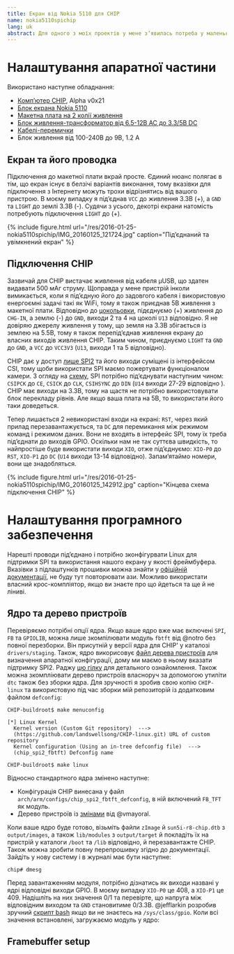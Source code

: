 ```yaml
---
title: Екран від Nokia 5110 для CHIP
name: nokia5110spichip
lang: uk
abstract: Для одного з моїх проектів у мене з’явилась потреба у маленькому недорогому екрану для CHIP, тому я намагаюсь під’єднати дисплей від Nokia 5110 через шину SPI як фреймбуфер, а потім висвітлити на ньому зображення та консольні програми під ncurses.
---
```


# Налаштування апаратної частини
Використано наступне обладнання:

- [Комп’ютер CHIP](http://getchip.com/ "NextThingCo, виробник CHIP"), Alpha v0x21
- [Блок екрана Nokia 5110](http://arduino-ua.com/prod407-Nokia5110_LCD_modyl "Магазин ARDUINO-UA")
- [Макетна плата на 2 колії живлення](http://arduino-ua.com/prod361-Maketnaya_plata_bolshaya "Магазин ARDUINO-UA")
- [Блок живлення-трансформатор від 6.5-12В AC до 3.3/5В DC](http://arduino-ua.com/prod287-Pitanie_dlya_maketnoi_plati_533V "Магазин ARDUINO-UA")
- [Кабелі-перемички](http://arduino-ua.com/prod522-Nabor_peremichek_dlya_Arduino_40_sht "Магазин ARDUINO-UA")
- Блок живлення від 100-240В до 9В, 1.2 А

## Екран та його проводка
Підключення до макетної плати вкрай просте. Єдиний нюанс полягає в тім, що екран існує в белзічі варіантів виконання,
тому вказівки для підключення з Інтернету можуть трохи відрізнятись від вашого пристрою. В моєму випадку я під’єднав
`VCC` до живлення 3.3В (+), а `GND` та `LIGHT` до землі 3.3В (-). Судячи з усього, декотрі екрани натомість потребують
підключення `LIGHT` до (+).

{% include figure.html url="/res/2016-01-25-nokia5110spichip/IMG_20160125_121724.jpg" caption="Під’єднаний та увімкнений екран" %}

## Підключення CHIP
Зазвичай для CHIP вистачає живлення від кабеля μUSB, що здатен видавати 500 мАг струму. Щоправда у мене пристрій
інколи вимикається, коли я під’єдную його до задовгого кабеля і використовую енергоємні задачі такі як WiFi, тому я
також приєднав 5В живлення з макетної плати. Відповідно до [цокольовки][chippinout], підєднуємо (+) живлення до `CHG-IN`,
а землю (-) до `GND`, виходи 2 та 4 на цоколі `U13` відповідно. Я не довіряю джерелу живлення у тому, що земля на 3.3В
збігається із землею на 5.5В, тому я також перепід’єднав живлення екрану до власних виходів живлення CHIP. Таким чином,
приєднуємо `LIGHT` та `GND` до `GND`, а `VCC` до `VCC3V3` (`U13`, виходи 1 та 5 відповідно).

CHIP дає у доступ [лише SPI2][spi2forum] та його виходи суміщені із інтерфейсом CSI, тому щоби використати SPI маємо
пожертувати функціоналом камери. З огляду на [схему][chipschema], SPI потрібно під’єднувати наступним чином: `CSIPCK`
до `CE`, `CSICK` до `CLK`, `CSIHSYNC` до `DIN` (`U14` виходи 27-29 відповідно ). CHIP має виходи на 3.3В, тому на щастя
не потрібно використовувати блок перекладу рівнів. Але якщо ваша плата на 5В, то використати його таки доведеться.

Тепер лишається 2 невикористані входи на екрані: `RST`, через який прилад перезавантажується, та `DC` для перемикання
між режимом команд і режимом даних. Вони не входять в інтерфейс SPI, тому їх треба під’єднати до виходів GPIO. Оскільки нам
не так суттєва швидкість, то найпростіше буде використати виходи `XIO`, отже під’єднуємо: `XIO-P0` до `RST`, `XIO-P1` до `DC`
(`U14` виходи 13-14 відповідно). Запам’ятаймо номери, вони ще знадобляться.

[chippinout]: https://github.com/NextThingCo/CHIP-Hardware/blob/master/ALPHA-CHIP%5Bv0_21%5D/ALPHA%20CHIP%20v0_21%20PINOUT.png
[chipschema]: https://github.com/NextThingCo/CHIP-Hardware/blob/master/ALPHA-CHIP%5Bv0_21%5D/CHIP_ALPHA_V_021.pdf
[spi2forum]: https://bbs.nextthing.co/t/spi-master-support/1118/5

{% include figure.html url="/res/2016-01-25-nokia5110spichip/IMG_20160125_142912.jpg" caption="Кінцева схема підключення CHIP" %}

# Налаштування програмного забезпечення
Нарешті проводи під’єднано і потрібно зконфігурвати Linux для підтримки SPI та використання нашого екрану у якості
фреймбуфера. Вказівки з підлаштунків прошивки можна знайти у [офіційній документації][chipsdk], не буду тут повторювати ази.
Можливо використати власний крос-компліятор, якщо ви знаєте про що йдеться та ще й не ліниві.

[chipsdk]: http://docs.getchip.com/#flash-chip-firmware

## Ядро та дерево пристроїв
Перевіряємо потрібні опції ядра. Якщо ваше ядро вже має включені `SPI`, `FB` та `GPIOLIB`, можна лише зкомпілювати модуль
`fbtft` від @notro без повної перезборки. Він присутній у версії ядра для CHIP' у каталозі `drivers/staging`. Також, ядро
викорисовує [файл дерева пристроїв][gpiomux] для визначення апаратної конфігурації, дому ми маємо в ньому вказати підтримку
SPI2. Раджу [цю гілку][dtsforum] для детального ознайомлення. Також можна зкомпліювати дерево пристроїв власноруч
за допомогою утиліти `dtc` також без зборки ядра. Для зручності я зробив свою копію `CHIP-linux` та використовую під час
зборки мій репозиторій із додатковим файлом `defconfig`:

```
CHIP-buildroot$ make menuconfig
```

```
[*] Linux Kernel                              
  Kernel version (Custom Git repository)  --->   
  (https://github.com/landswellsong/CHIP-linux.git) URL of custom repository
  Kernel configuration (Using an in-tree defconfig file)  --->
  (chip_spi2_fbtft) Defconfig name
```

```
CHIP-buildroot$ make linux
```

Відносно стандартного ядра змінено наступне:

- Конфігурація CHIP винесана у файл `arch/arm/configs/chip_spi2_fbtft_defconfig`, в ній включений `FB_TFT` як модуль.
- Дерево пристроїв із [змінами][dts] від @vmayoral.

Коли ваше ядро буде готово, візьміть файли `zImage` й `sun5i-r8-chip.dtb` з `output/images`, а також `lib/modules`
з `output/target` й покладіть їх на пристрій у каталоги `/boot` та `/lib` відповідно, й перезавантажте CHIP. Також можна
зробити повну перепрошивку згідно до документації. Зайдіть у нову систему і в журналі має бути наступне:

```
chip# dmesg
```

Перед завантаженням модуля, потрібно дізнатись як виходи названі у ядрі відповідні виходи GPIO. В моєму випадку `XIO-P0` це
408, а `XIO-P1` це 409. Надішліть на них значення 0/1 та перевірте, що напруга між відповідним виходом та `GND` становитиме
0/3.3В. @jefflarkin розробив зручний [скрипт bash][gpioforum] якщо ви не знаєтесь на `/sys/class/gpio`.
Коли всі значення встановлені, загружаємо модуль у ядро:

[gpiomux]: https://bbs.nextthing.co/t/muxing-chip-gpios/300/8
[dtsforum]: https://bbs.nextthing.co/t/get-several-spi-chip-selects/895
[dts]: https://github.com/landswellsong/CHIP-linux/commit/9400252965925d02de5b12996141b7f5b44ec9f1
[gpioforum]: https://bbs.nextthing.co/t/bash-interface-to-gpio/2144

## Framebuffer setup
